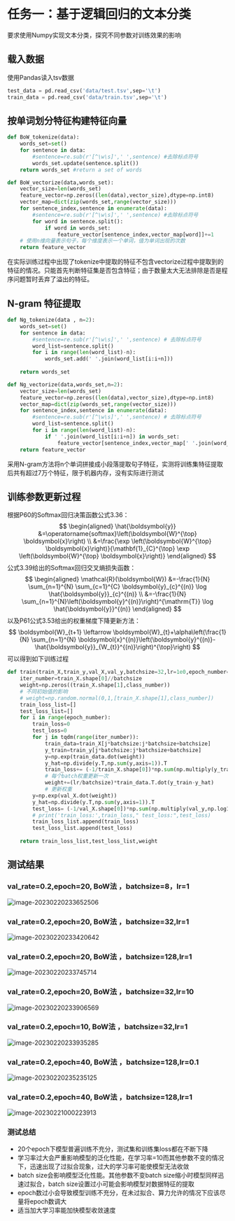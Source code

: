 # 任务一：基于逻辑回归的文本分类

要求使用Numpy实现文本分类，探究不同参数对训练效果的影响

## 载入数据

使用Pandas读入tsv数据

```python
test_data = pd.read_csv('data/test.tsv',sep='\t')
train_data = pd.read_csv('data/train.tsv',sep='\t')
```

## 按单词划分特征构建特征向量

```python
def BoW_tokenize(data):
    words_set=set()
    for sentence in data:
        #sentence=re.sub(r'[^\w\s]',' ',sentence) #去除标点符号
        words_set.update(sentence.split())
    return words_set #return a set of words

def BoW_vectorize(data,words_set):
    vector_size=len(words_set)
    feature_vector=np.zeros((len(data),vector_size),dtype=np.int8)
    vector_map=dict(zip(words_set,range(vector_size)))
    for sentence_index,sentence in enumerate(data):
        #sentence=re.sub(r'[^\w\s]',' ',sentence) #去除标点符号
        for word in sentence.split():
            if word in words_set:
                feature_vector[sentence_index,vector_map[word]]+=1
    # 使用n维向量表示句子，每个维度表示一个单词，值为单词出现的次数
    return feature_vector
```

在实际训练过程中出现了tokenize中提取的特征不包含vectorize过程中提取到的特征的情况。只能首先判断特征集是否包含特征；由于数量太大无法排除是否是程序问题暂时丢弃了溢出的特征。

## N-gram 特征提取

```python
def Ng_tokenize(data , n=2):
    words_set=set()
    for sentence in data:
        #sentence=re.sub(r'[^\w\s]',' ',sentence) # 去除标点符号
        word_list=sentence.split()
        for i in range(len(word_list)-n):
            words_set.add(' '.join(word_list[i:i+n]))
    
    return words_set

def Ng_vectorize(data,words_set,n=2):
    vector_size=len(words_set)
    feature_vector=np.zeros((len(data),vector_size),dtype=np.int8)
    vector_map=dict(zip(words_set,range(vector_size)))
    for sentence_index,sentence in enumerate(data):
        #sentence=re.sub(r'[^\w\s]',' ',sentence) # 去除标点符号
        word_list=sentence.split()
        for i in range(len(word_list)-n):
            if ' '.join(word_list[i:i+n]) in words_set:
                feature_vector[sentence_index,vector_map[' '.join(word_list[i:i+n])]]+=1
    return feature_vector
```

采用N-gram方法将n个单词拼接成小段落提取句子特征，实测将训练集特征提取后共有超过7万个特征，限于机器内存，没有实际进行测试

## 训练参数更新过程

根据P60的Softmax回归决策函数公式3.36：
$$
\begin{aligned}
\hat{\boldsymbol{y}} &=\operatorname{softmax}\left(\boldsymbol{W}^{\top} \boldsymbol{x}\right) \\
&=\frac{\exp \left(\boldsymbol{W}^{\top} \boldsymbol{x}\right)}{\mathbf{1}_{C}^{\top} \exp \left(\boldsymbol{W}^{\top} \boldsymbol{x}\right)}
\end{aligned}
$$
公式3.39给出的Softmax回归交叉熵损失函数：
$$
\begin{aligned}
\mathcal{R}(\boldsymbol{W}) &=-\frac{1}{N} \sum_{n=1}^{N} \sum_{c=1}^{C} \boldsymbol{y}_{c}^{(n)} \log \hat{\boldsymbol{y}}_{c}^{(n)} \\
&=-\frac{1}{N} \sum_{n=1}^{N}\left(\boldsymbol{y}^{(n)}\right)^{\mathrm{T}} \log \hat{\boldsymbol{y}}^{(n)}
\end{aligned}
$$
以及P61公式3.53给出的权重梯度下降更新方法：
$$
\boldsymbol{W}_{t+1} \leftarrow \boldsymbol{W}_{t}+\alpha\left(\frac{1}{N} \sum_{n=1}^{N} \boldsymbol{x}^{(n)}\left(\boldsymbol{y}^{(n)}-\hat{\boldsymbol{y}}_{W_{t}}^{(n)}\right)^{\top}\right)
$$
可以得到如下训练过程

```python
def train(train_X,train_y,val_X,val_y,batchsize=32,lr=1e0,epoch_number=100,class_number=5):
    iter_number=train_X.shape[0]//batchsize
    weight=np.zeros((train_X.shape[1],class_number))
    # 不同初始值的影响
    # weight=np.random.normal(0,1,[train_X.shape[1],class_number])
    train_loss_list=[]
    test_loss_list=[]
    for i in range(epoch_number):
        train_loss=0
        test_loss=0
        for j in tqdm(range(iter_number)):
            train_data=train_X[j*batchsize:j*batchsize+batchsize]
            y_train=train_y[j*batchsize:j*batchsize+batchsize]
            y=np.exp(train_data.dot(weight))   
            y_hat=np.divide(y.T,np.sum(y,axis=1)).T
            train_loss+= (-1/train_X.shape[0])*np.sum(np.multiply(y_train,np.log10(y_hat)))
            # 每个batch权重更新一次
            weight+=(lr/batchsize)*train_data.T.dot(y_train-y_hat)
       	    # 更新权重 
        y=np.exp(val_X.dot(weight))   
        y_hat=np.divide(y.T,np.sum(y,axis=1)).T
        test_loss= (-1/val_X.shape[0])*np.sum(np.multiply(val_y,np.log10(y_hat)))
        # print('train_loss:',train_loss," test_loss:",test_loss)
        train_loss_list.append(train_loss)
        test_loss_list.append(test_loss)
    
    return train_loss_list,test_loss_list,weight
```



## 测试结果

### val_rate=0.2,epoch=20, BoW法 ，batchsize=8，lr=1

![image-20230220233652506](F:\Git\NLP-Beginner-Record\task1\image\image-20230220233652506.png)

### val_rate=0.2,epoch=20, BoW法 ，batchsize=32,lr=1

![image-20230220233420642](F:\Git\NLP-Beginner-Record\task1\image\image-20230220233420642.png)

### val_rate=0.2,epoch=20, BoW法 ，batchsize=128,lr=1

![image-20230220233745714](F:\Git\NLP-Beginner-Record\task1\image\image-20230220233745714.png)

### val_rate=0.2,epoch=20, BoW法 ，batchsize=32,lr=10

![image-20230220233906569](F:\Git\NLP-Beginner-Record\task1\image\image-20230220233906569.png)

### val_rate=0.2,epoch=10, BoW法 ，batchsize=32,lr=1

![image-20230220233935285](C:\Users\wy461\AppData\Roaming\Typora\typora-user-images\image-20230220233935285.png)

### val_rate=0.2,epoch=40, BoW法 ，batchsize=128,lr=0.1

![image-20230220235235125](F:\Git\NLP-Beginner-Record\task1\image\image-20230220235235125.png)

### val_rate=0.2,epoch=40, BoW法 ，batchsize=128,lr=1

![image-20230221000223913](F:\Git\NLP-Beginner-Record\task1\image\image-20230221000223913.png)

### 测试总结

- 20个epoch下模型普遍训练不充分，测试集和训练集loss都在不断下降
- 学习率过大会严重影响模型的泛化性能，在学习率=10而其他参数不变的情况下，迅速出现了过拟合现象，过大的学习率可能使模型无法收敛
- batch size会影响模型泛化性能。其他参数不变batch size缩小时模型同样迅速过拟合，batch size设置过小可能会影响模型对数据特征的提取
- epoch数过小会导致模型训练不充分，在未过拟合、算力允许的情况下应该尽量将epoch数调大
- 适当加大学习率能加快模型收敛速度